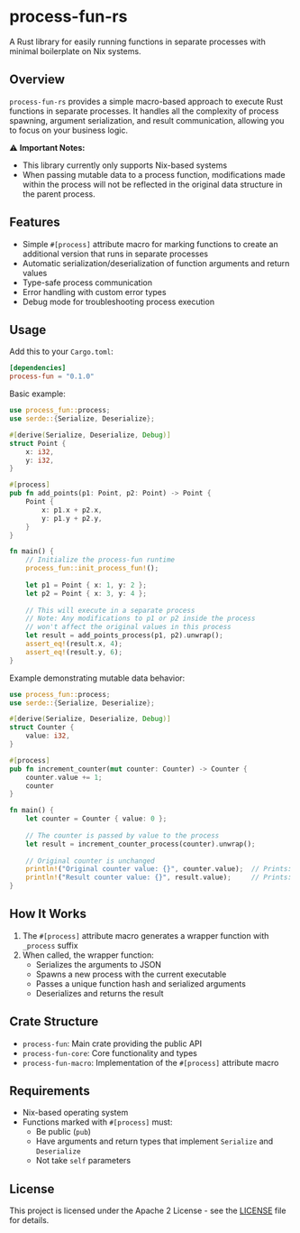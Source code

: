 # process-fun-rs

A Rust library for easily running functions in separate processes with minimal boilerplate on Nix systems.

## Overview

`process-fun-rs` provides a simple macro-based approach to execute Rust functions in separate processes. It handles all the complexity of process spawning, argument serialization, and result communication, allowing you to focus on your business logic.

⚠️ **Important Notes:**
- This library currently only supports Nix-based systems
- When passing mutable data to a process function, modifications made within the process will not be reflected in the original data structure in the parent process. 

## Features

- Simple `#[process]` attribute macro for marking functions to create an additional version that runs in separate processes
- Automatic serialization/deserialization of function arguments and return values
- Type-safe process communication
- Error handling with custom error types
- Debug mode for troubleshooting process execution

## Usage

Add this to your `Cargo.toml`:

```toml
[dependencies]
process-fun = "0.1.0"
```

Basic example:

```rust
use process_fun::process;
use serde::{Serialize, Deserialize};

#[derive(Serialize, Deserialize, Debug)]
struct Point {
    x: i32,
    y: i32,
}

#[process]
pub fn add_points(p1: Point, p2: Point) -> Point {
    Point {
        x: p1.x + p2.x,
        y: p1.y + p2.y,
    }
}

fn main() {
    // Initialize the process-fun runtime
    process_fun::init_process_fun!();
    
    let p1 = Point { x: 1, y: 2 };
    let p2 = Point { x: 3, y: 4 };
    
    // This will execute in a separate process
    // Note: Any modifications to p1 or p2 inside the process
    // won't affect the original values in this process
    let result = add_points_process(p1, p2).unwrap();
    assert_eq!(result.x, 4);
    assert_eq!(result.y, 6);
}
```

Example demonstrating mutable data behavior:

```rust
use process_fun::process;
use serde::{Serialize, Deserialize};

#[derive(Serialize, Deserialize, Debug)]
struct Counter {
    value: i32,
}

#[process]
pub fn increment_counter(mut counter: Counter) -> Counter {
    counter.value += 1;
    counter
}

fn main() {
    let counter = Counter { value: 0 };
    
    // The counter is passed by value to the process
    let result = increment_counter_process(counter).unwrap();
    
    // Original counter is unchanged
    println!("Original counter value: {}", counter.value);  // Prints: 0
    println!("Result counter value: {}", result.value);     // Prints: 1
}
```

## How It Works

1. The `#[process]` attribute macro generates a wrapper function with `_process` suffix
2. When called, the wrapper function:
   - Serializes the arguments to JSON
   - Spawns a new process with the current executable
   - Passes a unique function hash and serialized arguments
   - Deserializes and returns the result

## Crate Structure

- `process-fun`: Main crate providing the public API
- `process-fun-core`: Core functionality and types
- `process-fun-macro`: Implementation of the `#[process]` attribute macro

## Requirements

- Nix-based operating system
- Functions marked with `#[process]` must:
  - Be public (`pub`)
  - Have arguments and return types that implement `Serialize` and `Deserialize`
  - Not take `self` parameters

## License

This project is licensed under the Apache 2 License - see the [LICENSE](LICENSE) file for details.
